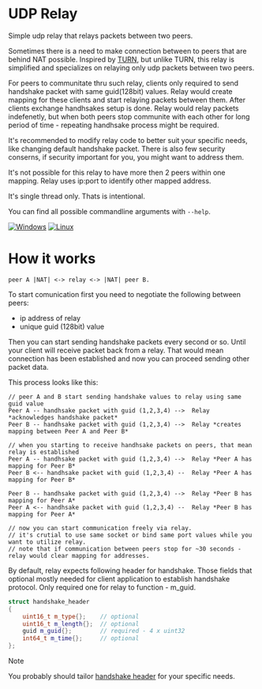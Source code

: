 # UDP Relay
Simple udp relay that relays packets between two peers.

Sometimes there is a need to make connection between to peers that are behind NAT possible. Inspired by [TURN](https://datatracker.ietf.org/doc/html/rfc8656), but unlike TURN, this relay is simplified and specializes on relaying only udp packets between two peers.

For peers to communitate thru such relay, clients only required to send handshake packet with same guid(128bit) values. Relay would create mapping for these clients and start relaying packets between them. After clients exchange handhsakes setup is done. Relay would relay packets indefenetly, but when both peers stop communite with each other for long period of time - repeating handhsake process might be required.

It's recommended to modify relay code to better suit your specific needs, like changing default handshake packet. There is also few security conserns, if security important for you, you might want to address them.

It's not possible for this relay to have more then 2 peers within one mapping. Relay uses ip:port to identify other mapped address.

It's single thread only. Thats is intentional.

You can find all possible commandline arguments with `--help`.

[![Windows](https://github.com/GloryOfNight/udp-relay/actions/workflows/windows.yml/badge.svg)](https://github.com/GloryOfNight/udp-relay/actions/workflows/windows.yml)
[![Linux](https://github.com/GloryOfNight/udp-relay/actions/workflows/linux.yml/badge.svg)](https://github.com/GloryOfNight/udp-relay/actions/workflows/linux.yml)

# How it works

`peer A |NAT| <-> relay <-> |NAT| peer B. `

To start comunication first you need to negotiate the following between peers:
- ip address of relay
- unique guid (128bit) value

Then you can start sending handshake packets every second or so. Until your client will receive packet back from a relay.
That would mean connection has been established and now you can proceed sending other packet data.

This process looks like this:
```
// peer A and B start sending handshake values to relay using same guid value
Peer A -- handhsake packet with guid (1,2,3,4) -->  Relay *acknowledges handshake packet*
Peer B -- handhsake packet with guid (1,2,3,4) -->  Relay *creates mapping between Peer A and Peer B*

// when you starting to receive handhsake packets on peers, that mean relay is established
Peer A -- handhsake packet with guid (1,2,3,4) -->  Relay *Peer A has mapping for Peer B*
Peer B <-- handhsake packet with guid (1,2,3,4) --  Relay *Peer A has mapping for Peer B*

Peer B -- handhsake packet with guid (1,2,3,4) -->  Relay *Peer B has mapping for Peer A*
Peer A <-- handhsake packet with guid (1,2,3,4) --  Relay *Peer B has mapping for Peer A*

// now you can start communication freely via relay.
// it's crutial to use same socket or bind same port values while you want to utilize relay.
// note that if communication between peers stop for ~30 seconds - relay would clear mapping for addresses.
```

By default, relay expects following header for handshake. 
Those fields that optional mostly needed for client application to establish handshake protocol. Only required one for relay to function - m_guid.

```c++
struct handshake_header
{
	uint16_t m_type{};    // optional
	uint16_t m_length{};  // optional
	guid m_guid{};        // required - 4 x uint32
	int64_t m_time{};     // optional
};
```
> [!NOTE]
> You probably should tailor [handshake header](include/udp-relay/types.hxx#L43) for your specific needs.
